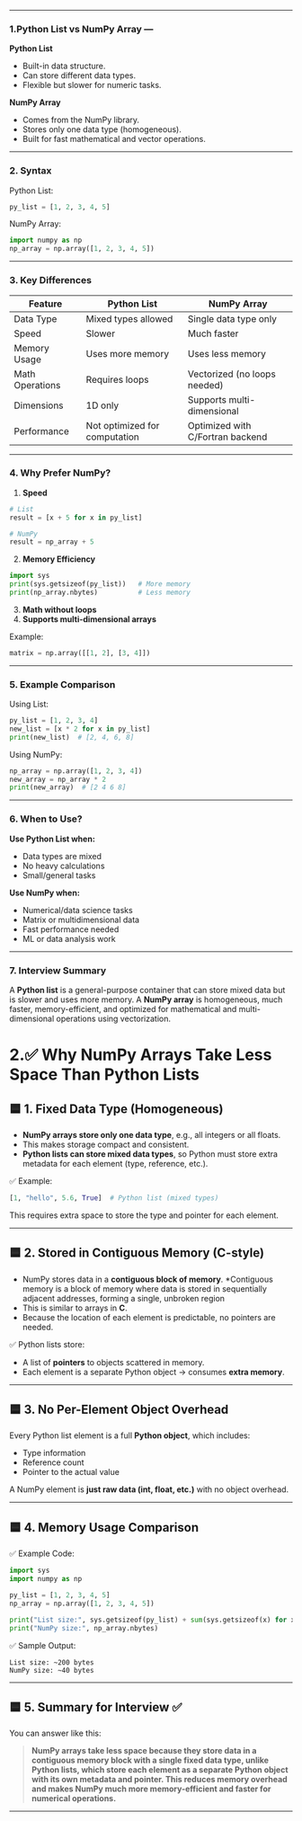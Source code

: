 

---

### 1.Python List vs NumPy Array —

**Python List**

* Built-in data structure.
* Can store different data types.
* Flexible but slower for numeric tasks.

**NumPy Array**

* Comes from the NumPy library.
* Stores only one data type (homogeneous).
* Built for fast mathematical and vector operations.

---

### 2. Syntax

Python List:

```python
py_list = [1, 2, 3, 4, 5]
```

NumPy Array:

```python
import numpy as np
np_array = np.array([1, 2, 3, 4, 5])
```

---

### 3. Key Differences

| Feature         | Python List                   | NumPy Array                      |
| --------------- | ----------------------------- | -------------------------------- |
| Data Type       | Mixed types allowed           | Single data type only            |
| Speed           | Slower                        | Much faster                      |
| Memory Usage    | Uses more memory              | Uses less memory                 |
| Math Operations | Requires loops                | Vectorized (no loops needed)     |
| Dimensions      | 1D only                       | Supports multi-dimensional       |
| Performance     | Not optimized for computation | Optimized with C/Fortran backend |

---

### 4. Why Prefer NumPy?

1. **Speed**

```python
# List
result = [x + 5 for x in py_list]

# NumPy
result = np_array + 5
```

2. **Memory Efficiency**

```python
import sys
print(sys.getsizeof(py_list))   # More memory
print(np_array.nbytes)          # Less memory
```

3. **Math without loops**
4. **Supports multi-dimensional arrays**

Example:

```python
matrix = np.array([[1, 2], [3, 4]])
```

---

### 5. Example Comparison

Using List:

```python
py_list = [1, 2, 3, 4]
new_list = [x * 2 for x in py_list]
print(new_list)  # [2, 4, 6, 8]
```

Using NumPy:

```python
np_array = np.array([1, 2, 3, 4])
new_array = np_array * 2
print(new_array)  # [2 4 6 8]
```

---

### 6. When to Use?

**Use Python List when:**

* Data types are mixed
* No heavy calculations
* Small/general tasks

**Use NumPy when:**

* Numerical/data science tasks
* Matrix or multidimensional data
* Fast performance needed
* ML or data analysis work

---

### 7. Interview Summary

A **Python list** is a general-purpose container that can store mixed data but is slower and uses more memory.
A **NumPy array** is homogeneous, much faster, memory-efficient, and optimized for mathematical and multi-dimensional operations using vectorization.
















# 2.✅ Why NumPy Arrays Take Less Space Than Python Lists


## 🟦 1. **Fixed Data Type (Homogeneous)**

* **NumPy arrays store only one data type**, e.g., all integers or all floats.
* This makes storage compact and consistent.
* **Python lists can store mixed data types**, so Python must store extra metadata for each element (type, reference, etc.).

✅ Example:

```python
[1, "hello", 5.6, True]  # Python list (mixed types)
```

This requires extra space to store the type and pointer for each element.

---

## 🟦 2. **Stored in Contiguous Memory (C-style)**

* NumPy stores data in a **contiguous block of memory**.
*Contiguous memory is a block of memory where data is stored in sequentially adjacent addresses, forming a single, unbroken region
* This is similar to arrays in **C**.
* Because the location of each element is predictable, no pointers are needed.

✅ Python lists store:

* A list of **pointers** to objects scattered in memory.
* Each element is a separate Python object → consumes **extra memory**.

---

## 🟦 3. **No Per-Element Object Overhead**

Every Python list element is a full **Python object**, which includes:

* Type information
* Reference count
* Pointer to the actual value

A NumPy element is **just raw data (int, float, etc.)** with no object overhead.

---

## 🟦 4. Memory Usage Comparison

✅ Example Code:

```python
import sys
import numpy as np

py_list = [1, 2, 3, 4, 5]
np_array = np.array([1, 2, 3, 4, 5])

print("List size:", sys.getsizeof(py_list) + sum(sys.getsizeof(x) for x in py_list))
print("NumPy size:", np_array.nbytes)
```

✅ Sample Output:

```
List size: ~200 bytes
NumPy size: ~40 bytes
```

---

## 🟦 5. Summary for Interview ✅

You can answer like this:

> **NumPy arrays take less space because they store data in a contiguous memory block with a single fixed data type, unlike Python lists, which store each element as a separate Python object with its own metadata and pointer. This reduces memory overhead and makes NumPy much more memory-efficient and faster for numerical operations.**

---

